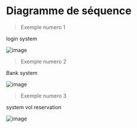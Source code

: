 # Diagramme de séquence

> Exemple numero 1
> 
login system 

![image](https://user-images.githubusercontent.com/92023794/199462384-300b9146-fbf7-47c4-9c4a-617bd6540f82.png)

> Exemple numero 2
> 
Bank system


![image](https://user-images.githubusercontent.com/92023794/199466551-97e9b254-2357-4e22-a01d-9d3c8d704e4b.png)

> Exemple numero 3
> 
system vol reservation

![image](https://user-images.githubusercontent.com/92023794/199475094-c1815be3-bca5-4264-a19a-1f0976866136.png)
